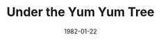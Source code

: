 ---
title: Under the Yum Yum Tree
date: 1982-01-22
opening_date: 1982-01-22
closing_date: 1982-02-06
layout: productions
playbill:
Theatre: Theatre Jacksonville
Venue: Little Theatre
cast:
- Irene Wilson: Kandice McNett
- Robin Austin: Kathy Locke
- Dave Manning: Jonathan Harwood
- Hogan: Dean Philips
- Cab Driver: John C. James Jr.
crew:
- Director: Hal Henderson
- Scene Design: Hal Henderson
- Technical Director: John C. James Jr.
- Stage Manager: Sharon Thomas
- Lighting and Sound Operator: Don Peterson
- Scenic Artist: Claudia Hicken
- Set Construction:
  - Nick Alfano
  - Joyce Block
  - Marty Friedman
  - Jonathan Harwood
  - Tom Heffernan
  - Claudia Hicken
  - David James
  - Steve McCahan
  - Steve Metheny
  - Don Peterson
  - Larry Usoff
- Properties:
  - Steve Albano
  - Marli Albright
  - Steve Metheny
- Costumes: Gert Berman
- Box Office:
  - Patricia Gombeda
  - Shirley Cooke
  - Pat Powell
  - Pat Somers
- Program Design: Robert I. Brooks
orchestra:
---